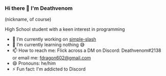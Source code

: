 ### Hi there 👋 I'm Deathvenom
 (nickname, of course)

High School student with a keen interest in programming

- 🔭 I’m currently working on [simple-slash](https://github.com/simple-slash/simple-slash)
- 🌱 I’m currently learning nothing 😅
- 📫 How to reach me: Flick across a DM on Discord: Deathvenom#2138 or email me: fdragon602@gmail.com
- 😄 Pronouns: he/him
- ⚡ Fun fact: I'm addicted to Discord
